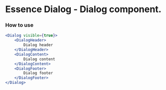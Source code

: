 # Essence Dialog - Dialog component.

### How to use
```jsx
<Dialog visible={true}>
	<DialogHeader>
		Dialog header
	</DialogHeader>
	<DialogContent>
		Dialog content
	</DialogContent>
	<DialogFooter>
		Dialog footer
	</DialogFooter>
</Dialog>
```